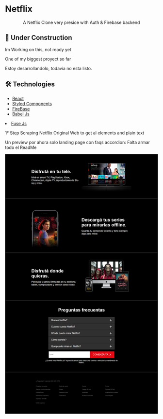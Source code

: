# Netflix

<p align="center">A Netflix Clone very presice with Auth & Firebase backend</p>

## 🚧 Under Construction
Im Working on this, not ready yet

One of my biggest proyect so far

Estoy desarrollandolo, todavia no esta listo. 

## 🛠️ Technologies

<ul>
  <li><a href="https://reactjs.org/">React</a></li>
  <li><a href="https://styled-components.com/">Styled Components</a></li>
  <li><a href="https://firebase.google.com/">FireBase</a></li>
<li><a href="https://babeljs.io/">Babel Js</a></li>
</ul>

<li><a href="https://babeljs.io/">Fuse Js</a></li>
</ul>

1° Step Scraping Netflix Original Web to get al elements and plain text

Un preview por ahora solo landing page con faqs accordion: Falta armar todo el ReadMe

<div align="center">
  <img src="https://github.com/GuidoFavara/Netflix-Clone/blob/master/Preview.png?raw=true"/>
</div>